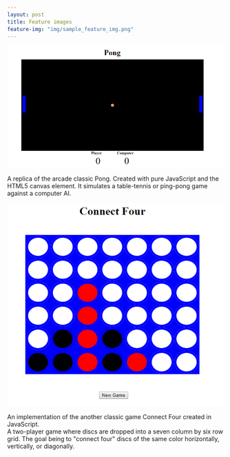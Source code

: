 ```yaml
---
layout: post
title: Feature images
feature-img: "img/sample_feature_img.png"
---
```


<img src="../img/pong.png" alt="Pong Game">

A replica of the arcade classic Pong. Created with pure JavaScript and the HTML5 canvas element. It simulates a table-tennis or ping-pong game against a computer AI.

<img src="img/c4.png" alt="Connect Four Game">

An implementation of the another classic game Connect Four created in JavaScript.  
A two-player game where discs are dropped into a seven column by six row grid. The goal being to "connect four" discs of the same color horizontally, vertically, or diagonally. 
